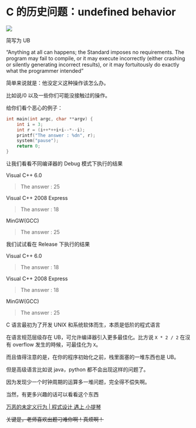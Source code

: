 # C 的历史问题：undefined behavior

![](https://cdn.xyxsw.site/boxcnIdOChXQUGMvnxWcB7uTWLh.png)

简写为 UB

“Anything at all can happens; the Standard imposes no requirements. The program may fail to compile, or it may execute incorrectly (either crashing or silently generating incorrect results), or it may fortuitously do exactly what the programmer intended”

简单来说就是：他没定义这种操作该怎么办。

比如说/0 以及一些你们可能没接触过的操作。

给你们看个恶心的例子：

```c
int main(int argc, char **argv) {
    int i = 3;
    int r = (i++*++i+i--*--i);
    printf("The answer : %dn", r);
    system("pause");
    return 0;
}
```

让我们看看不同编译器的 Debug 模式下执行的结果

Visual C++ 6.0

> The answer : 25

Visual C++ 2008 Express

> The answer : 18

MinGW(GCC)

> The answer : 25

我们试试看在 Release 下执行的结果

Visual C++ 6.0

> The answer : 18

Visual C++ 2008 Express

> The answer : 18

MinGW(GCC)

> The answer : 25

C 语言最初为了开发 UNIX 和系统软体而生，本质是低阶的程式语言

在语言规范层级存在 UB，可允许编译器引入更多最佳化。比方说 `X * 2 / 2` 在沒有 overflow 发生的時候，可最佳化为 `X`。

而且值得注意的是，在你的程序初始化之前，栈里面塞的一堆东西也是 UB。

但是高级语言比如说 java，python 都不会出现这样的问题了。

因为发现少一个时钟周期的运算多一堆问题，完全得不偿失啊。

当然，有更多兴趣的话可以看看这个东西

[万恶的未定义行为 | 程式设计 遇上 小提琴](https://blog.ez2learn.com/2008/09/27/evil-undefined-behavior/)

<del>关键是，老师喜欢出题刁难你啊！真烦啊！</del>

